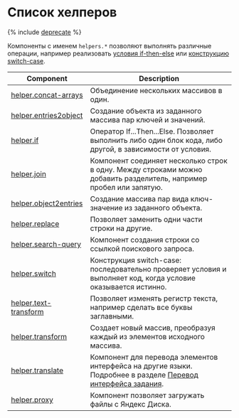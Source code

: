 # Список хелперов

{% include [deprecate](../../_includes/deprecate.md) %}

Компоненты с именем `helpers.*` позволяют выполнять различные операции, например реализовать [условия if-then-else](helper.if.md) или [конструкцию switch-case](helper.switch.md).

| Component                                         | Description                                                                                                                                                                                                            |
| ------------------------------------------------- | ---------------------------------------------------------------------------------------------------------------------------------------------------------------------------------------------------------------------- |
| [helper.concat-arrays](helper.concat-arrays.md)   | Объединение нескольких массивов в один.                                                                                                                                                                                |
| [helper.entries2object](helper.entries2object.md) | Создание объекта из заданного массива пар ключей и значений.                                                                                                                                                           |
| [helper.if](helper.if.md)                         | Оператор If...Then...Else. Позволяет выполнить либо один блок кода, либо другой, в зависимости от условия.                                                                                                             |
| [helper.join](helper.join.md)                     | Компонент соединяет несколько строк в одну. Между строками можно добавить разделитель, например пробел или запятую.                                                                                                    |
| [helper.object2entries](helper.object2entries.md) | Создание массива пар вида ключ-значение из заданного объекта.                                                                                                                                                          |
| [helper.replace](helper.replace.md)               | Позволяет заменить одни части строки на другие.                                                                                                                                                                        |
| [helper.search-query](helper.search-query.md)     | Компонент создания строки со ссылкой поискового запроса.                                                                                                                                                               |
| [helper.switch](helper.switch.md)                 | Конструкция switch-case: последовательно проверяет условия и выполняет код, когда условие оказывается истинно.                                                                                                         |
| [helper.text-transform](helper.text-transform.md) | Позволяет изменять регистр текста, например сделать все буквы заглавными.                                                                                                                                              |
| [helper.transform](helper.transform.md)           | Создает новый массив, преобразуя каждый из элементов исходного массива.                                                                                                                                                |
| [helper.translate](helper.translate.md)           | Компонент для перевода элементов интерфейса на другие языки. Подробнее в разделе [Перевод интерфейса задания](../../guide/concepts/project-languages.md#project-languages__interface-translate). |
| [helper.proxy](helper.proxy.md)                   | Компонент позволяет загружать файлы с Яндекс Диска.                                                                                                                                                                    |
